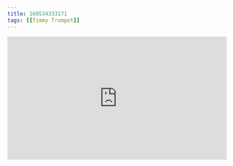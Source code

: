 ```yaml
---
title: 168534333171
tags: [[Timmy Trumpet]]
---
```

<iframe allow="accelerometer; autoplay; clipboard-write; encrypted-media; gyroscope; picture-in-picture" allowfullscreen="" frameborder="0" height="281" id="youtube_iframe" src="https://www.youtube.com/embed/ofmzX1nI7SE?feature=oembed&amp;enablejsapi=1&amp;origin=https://safe.txmblr.com&amp;wmode=opaque" width="500"></iframe>